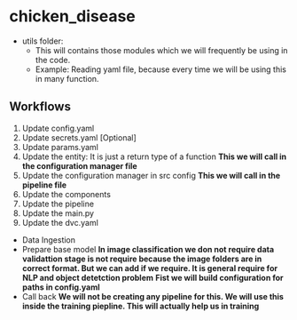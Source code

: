 # chicken_disease

* utils folder:
    - This will contains those modules which we will frequently be using in the code.
    - Example: Reading yaml file, because every time we will be using this in many function.

## Workflows

1. Update config.yaml
2. Update secrets.yaml [Optional]
3. Update params.yaml
4. Update the entity: It is just a return type of a function **This we will call in the configuration manager file**
5. Update the configuration manager in src config  **This we will call in the pipeline file**
6. Update the components
7. Update the pipeline 
8. Update the main.py
9. Update the dvc.yaml


- Data Ingestion
- Prepare base model
    **In image classification we don not require data validattion stage is not require because the image folders are in  correct format. But we can add if we require. It is general require for NLP and object detetction problem**
    **Fist we will build configuration for paths in config.yaml**
- Call back
    **We will not be creating any pipeline for this. We will use this inside the training piepline. This will actually help us in training**